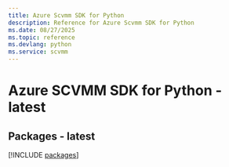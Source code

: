 ```yaml
---
title: Azure Scvmm SDK for Python
description: Reference for Azure Scvmm SDK for Python
ms.date: 08/27/2025
ms.topic: reference
ms.devlang: python
ms.service: scvmm
---
```

# Azure SCVMM SDK for Python - latest
## Packages - latest
[!INCLUDE [packages](scvmm-index.md)]